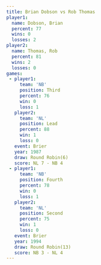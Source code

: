 ```yaml
---
title: Brian Dobson vs Rob Thomas
player1:             
  name: Dobson, Brian
  percent: 77        
  wins: 0            
  losses: 2          
player2:             
  name: Thomas, Rob  
  percent: 81        
  wins: 2            
  losses: 0          
games:
 - player1:         
     team: 'NB'     
     position: Third
     percent: 76    
     win: 0         
     loss: 1        
   player2:        
     team: 'NL'    
     position: Lead
     percent: 88   
     win: 1        
     loss: 0       
   event: Brier        
   year: 1987          
   draw: Round Robin(6)
   score: NL 7 - NB 4  
 - player1:          
     team: 'NB'      
     position: Fourth
     percent: 78     
     win: 0          
     loss: 1         
   player2:          
     team: 'NL'      
     position: Second
     percent: 75     
     win: 1          
     loss: 0         
   event: Brier         
   year: 1994           
   draw: Round Robin(13)
   score: NB 3 - NL 4   
---
```

